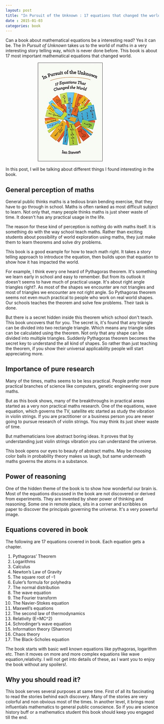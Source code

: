 ```yaml
---           
layout: post
title: "In Pursuit of the Unknown : 17 equations that changed the world - book review"
date : 2015-01-03
categories: book 
---
```


Can a book about mathematical equations be a interesting read? Yes it can be. The *In Pursuit of Unknown* takes us to the world of maths in a very interesting story telling way, which is never done before. This book is about 17 most important mathematical equations that changed world.

<a href="http://www.amazon.in/Pursuit-Equations-That-Changed-World/dp/0465085989/"><img src="/images/pursuit_of_unknown_book_cover.jpg" alt="In persuit of unknown cover" style="margin-left:21%;" /></a>


In this post, I will be talking about different things I found interesting in the book.

## General perception of maths

General public thinks maths is a tedious brain bending exercise, that they have to go through in school. Maths is often ranked as most difficult subject to learn. Not only that, many people thinks maths is just sheer waste of time. It doesn't has any practical usage in the life.

The reason for these kind of perception is nothing do with maths itself. It is something do with the way school teach maths. Rather than exciting students about possibility of world exploration using maths, they just make them to learn theorems and solve dry problems. 

This book is a good example for how to teach math right. It takes a story telling approach to introduce the equation, then builds upon that equation to show how it has impacted the world. 

For example, I think every one heard of Pythagoras theorem. It's something we learn early in school and easy to remember. But from its outlook it doesn't seems to have much of practical usage. It's about right angle triangles right?. As most of the shapes we encounter are not triangles and most of triangles we encounter are not right angle. So Pythagoras theorem seems not even much practical to people who work on real world shapes. Our schools teaches the theorem and solve few problems. Their task is done.

But there is a secret hidden inside this theorem which school don't teach. This book uncovers that for you. The secret is, it's found that any triangle can be divided into two rectangle triangle. Which means any triangle sides can be calculated using the theorem. Not only that any shape can be divided into multiple triangles. Suddenly Pythagoras theorem becomes the secret key to understand the all kind of shapes. So rather than just teaching the theorem, if you show their universal applicability people will start appreciating more.


## Importance of pure research

Many of the times, maths seems to be less practical. People prefer more practical branches of science like computers, genetic engineering over pure maths.

But as this book shows, many of the breakthroughs in practical areas started as a very non practical maths research. One of the equations, wave equation, which governs the TV, satellite etc started as study the vibration in violin strings. If you are practitioner or a business person you are never going to pursue research of violin strings. You may think its just sheer waste of time.

But mathematicians love abstract boring ideas. It proves that by understanding just violin strings vibration you can understand the universe.

This book opens our eyes to beauty of abstract maths. May be choosing color balls in probability theory makes us laugh, but same underneath maths governs the atoms in a substance. 

## Power of reasoning

One of the hidden theme of the book is to show how wonderful our brain is. Most of the equations discussed in the book are not discovered or derived from experiments. They are invented by sheer power of thinking and reasoning. Some one in remote place, sits in a corner and scribbles on paper to discover the principals governing the universe. It's a very powerful image.

## Equations covered in book

The following are 17 equations covered in book. Each equation gets a chapter.

1.	Pythagoras’ Theorem 
2.	Logarithms 
3.	Calculus 
4.	Newton’s Law of Gravity 
5.	The square root of –1 
6.	Euler’s formula for polyhedra 
7.	The normal distribution 
8.	The wave equation 
9.	The Fourier transform 
10.	The Navier-Stokes equation 
11.	Maxwell’s equations 
12.	The second law of thermodynamics 
13.	Relativity (E=MC^2) 
14.	Schrodinger’s wave equation 
15.	Information theory (Shannon) 
16.	Chaos theory 
17.	The Black-Scholes equation 

The book starts with basic well known equations like pythagoras, logarithm etc. Then it moves on more and more complex equations like wave equation,relativity. I will not get into details of these, as I want you to enjoy the book without any spoilers!.  

## Why you should read it?

This book serves several purposes at same time. First of all its fascinating to read the stories behind each discovery. Many of the stories are very colorful and non obvious most of the times. In another level, it brings most influentials mathematics to general public conscience. So if you are science history buff or a mathematics student this book should keep you engaged till the end.






